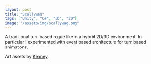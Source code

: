 ```yaml
---
layout: post
title: "Scallywag"
tags: ["Unity", "C#", "3D", "2D"]
image: "/assets/img/scallywag.png"
---
```

A traditional turn based rogue like in a hybrid 2D/3D environment. In particular I experimented with event based architecture for turn based animations.

Art assets by <a href="https://kenney.nl" class="external-ref">Kenney</a>.
